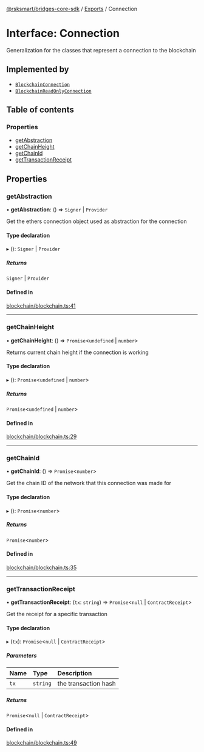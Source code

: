 [@rsksmart/bridges-core-sdk](../README.md) / [Exports](../modules.md) / Connection

# Interface: Connection

Generalization for the classes that represent a connection to the blockchain

## Implemented by

- [`BlockchainConnection`](../classes/BlockchainConnection.md)
- [`BlockchainReadOnlyConnection`](../classes/BlockchainReadOnlyConnection.md)

## Table of contents

### Properties

- [getAbstraction](Connection.md#getabstraction)
- [getChainHeight](Connection.md#getchainheight)
- [getChainId](Connection.md#getchainid)
- [getTransactionReceipt](Connection.md#gettransactionreceipt)

## Properties

### getAbstraction

• **getAbstraction**: () => `Signer` \| `Provider`

Get the ethers connection object used as abstraction for the connection

#### Type declaration

▸ (): `Signer` \| `Provider`

##### Returns

`Signer` \| `Provider`

#### Defined in

[blockchain/blockchain.ts:41](https://github.com/rsksmart/bridges-core-sdk/blob/0e235bb7c0efe3213e0c46ed267b8cbbc0c6f036/src/blockchain/blockchain.ts#L41)

___

### getChainHeight

• **getChainHeight**: () => `Promise`\<`undefined` \| `number`\>

Returns current chain height if the connection is working

#### Type declaration

▸ (): `Promise`\<`undefined` \| `number`\>

##### Returns

`Promise`\<`undefined` \| `number`\>

#### Defined in

[blockchain/blockchain.ts:29](https://github.com/rsksmart/bridges-core-sdk/blob/0e235bb7c0efe3213e0c46ed267b8cbbc0c6f036/src/blockchain/blockchain.ts#L29)

___

### getChainId

• **getChainId**: () => `Promise`\<`number`\>

Get the chain ID of the network that this connection was made for

#### Type declaration

▸ (): `Promise`\<`number`\>

##### Returns

`Promise`\<`number`\>

#### Defined in

[blockchain/blockchain.ts:35](https://github.com/rsksmart/bridges-core-sdk/blob/0e235bb7c0efe3213e0c46ed267b8cbbc0c6f036/src/blockchain/blockchain.ts#L35)

___

### getTransactionReceipt

• **getTransactionReceipt**: (`tx`: `string`) => `Promise`\<``null`` \| `ContractReceipt`\>

Get the receipt for a specific transaction

#### Type declaration

▸ (`tx`): `Promise`\<``null`` \| `ContractReceipt`\>

##### Parameters

| Name | Type | Description |
| :------ | :------ | :------ |
| `tx` | `string` | the transaction hash |

##### Returns

`Promise`\<``null`` \| `ContractReceipt`\>

#### Defined in

[blockchain/blockchain.ts:49](https://github.com/rsksmart/bridges-core-sdk/blob/0e235bb7c0efe3213e0c46ed267b8cbbc0c6f036/src/blockchain/blockchain.ts#L49)
